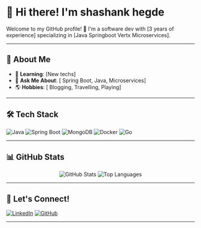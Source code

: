 # 👋 Hi there! I'm shashank hegde 

Welcome to my GitHub profile! 🚀 I'm a software dev with [3 years of experience] specializing in [Java Springboot Vertx Microservices].  

---

## 🌟 About Me

- 🌱 **Learning**: [New techs]
- 💬 **Ask Me About**: [ Spring Boot, Java, Microservices]
- 🌎 **Hobbies**: [ Blogging, Travelling, Playing]



---

## 🛠️ Tech Stack

![Java](https://img.shields.io/badge/Java-ED8B00?style=for-the-badge&logo=java&logoColor=white)
![Spring Boot](https://img.shields.io/badge/Spring%20Boot-6DB33F?style=for-the-badge&logo=spring-boot&logoColor=white)
![MongoDB](https://img.shields.io/badge/MongoDB-4EA94B?style=for-the-badge&logo=mongodb&logoColor=white)
![Docker](https://img.shields.io/badge/Docker-2496ED?style=for-the-badge&logo=docker&logoColor=white)
![Go](https://img.shields.io/badge/GO-2496ED?style=for-the-badge&logo=docker&logoColor=white)

---

## 📊 GitHub Stats

<p align="center">
  <img src="https://github-readme-stats.vercel.app/api?username=shashank29-p&show_icons=true&theme=radical&hide_border=true" alt="GitHub Stats" />
  <img src="https://github-readme-stats.vercel.app/api/top-langs/?username=shashank29-p&layout=compact&theme=radical&hide_border=true" alt="Top Languages" />
</p>

---

## 🤝 Let's Connect!

[![LinkedIn](https://img.shields.io/badge/LinkedIn-%230077B5.svg?&style=for-the-badge&logo=linkedin&logoColor=white)](https://linkedin.com/in/yourprofile)
[![GitHub](https://img.shields.io/badge/GitHub-181717?style=for-the-badge&logo=github&logoColor=white)](https://github.com/shashank29-p)

---

